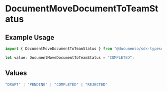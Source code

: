 # DocumentMoveDocumentToTeamStatus

## Example Usage

```typescript
import { DocumentMoveDocumentToTeamStatus } from "@documenso/sdk-typescript/models/operations";

let value: DocumentMoveDocumentToTeamStatus = "COMPLETED";
```

## Values

```typescript
"DRAFT" | "PENDING" | "COMPLETED" | "REJECTED"
```